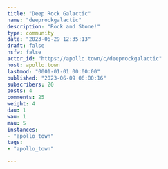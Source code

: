 ```yaml
---
title: "Deep Rock Galactic" 
name: "deeprockgalactic"
description: "Rock and Stone!"
type: community
date: "2023-06-29 12:35:13"
draft: false
nsfw: false
actor_id: "https://apollo.town/c/deeprockgalactic"
host: apollo.town
lastmod: "0001-01-01 00:00:00"
published: "2023-06-09 06:00:16"
subscribers: 20
posts: 4
comments: 25
weight: 4
dau: 1
wau: 1
mau: 5
instances:
- "apollo_town"
tags: 
- "apollo_town"

---
```

